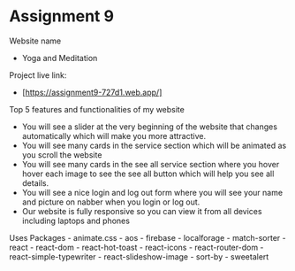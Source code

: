 # Assignment 9

Website name
- Yoga and Meditation

Project live link:
- [https://assignment9-727d1.web.app/]

Top 5 features and functionalities of my website

- You will see a slider at the very beginning of the website that changes automatically which will make you more attractive.
- You will see many cards in the service section which will be animated as you scroll the website
- You will see many cards in the see all service section where you hover hover each image to see the see all button which will help you see all details.
- You will see a nice login and log out form where you will see your name and picture on nabber when you login or log out.
- Our website is fully responsive so you can view it from all devices including laptops and phones


Uses Packages
    - animate.css
    - aos
    - firebase
    - localforage
    - match-sorter
    - react
    - react-dom
    - react-hot-toast
    - react-icons
    - react-router-dom
    - react-simple-typewriter
    - react-slideshow-image
    - sort-by
    - sweetalert



